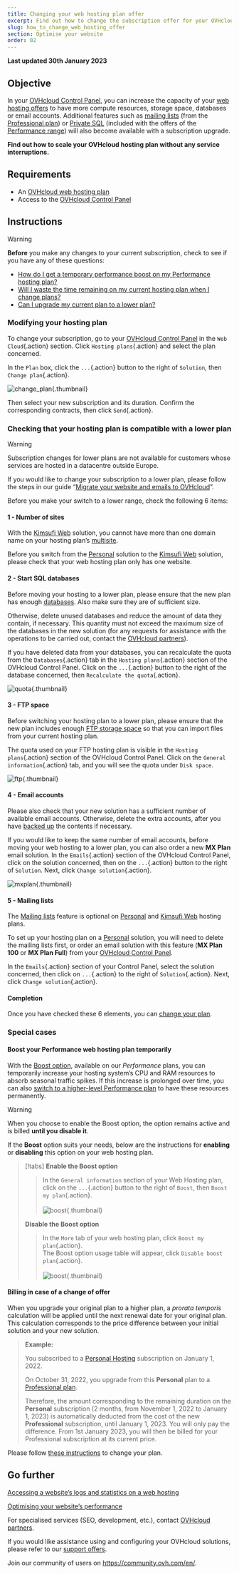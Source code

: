 ```yaml
---
title: Changing your web hosting plan offer
excerpt: Find out how to change the subscription offer for your OVHcloud Web Hosting plan
slug: how_to_change_web_hosting_offer
section: Optimise your website
order: 02
---
```


**Last updated 30th January 2023**

## Objective

In your [OVHcloud Control Panel](https://ca.ovh.com/auth/?action=gotomanager&from=https://www.ovh.com.au/&ovhSubsidiary=au), you can increase the capacity of your [web hosting offers](https://www.ovhcloud.com/en-au/web-hosting/) to have more compute resources, storage space, databases or email accounts. Additional features such as [mailing lists](https://docs.ovh.com/au/en/emails/guide-dutilisation-mailing-list/) (from the [Professional plan](https://www.ovhcloud.com/en-au/web-hosting/professional-offer/)) or [Private SQL](https://www.ovhcloud.com/en-au/web-hosting/options/private-sql/) (included with the offers of the [Performance range](https://www.ovhcloud.com/en-au/web-hosting/performance-offer/)) will also become available with a subscription upgrade.

**Find out how to scale your OVHcloud hosting plan without any service interruptions.**

## Requirements

- An [OVHcloud web hosting plan](https://www.ovhcloud.com/en-au/web-hosting/)
- Access to the [OVHcloud Control Panel](https://ca.ovh.com/auth/?action=gotomanager&from=https://www.ovh.com.au/&ovhSubsidiary=au)

## Instructions

> [!warning]
>
> **Before** you make any changes to your current subscription, check to see if you have any of these questions:
>
> - [How do I get a temporary performance boost on my Performance hosting plan?](#boost)
> - [Will I waste the time remaining on my current hosting plan when I change plans?](#billing)
> - [Can I upgrade my current plan to a lower plan?](#checks)
>

### Modifying your hosting plan <a name="modify"></a>

To change your subscription, go to your [OVHcloud Control Panel](https://ca.ovh.com/auth/?action=gotomanager&from=https://www.ovh.com.au/&ovhSubsidiary=au) in the `Web Cloud`{.action} section. Click `Hosting plans`{.action} and select the plan concerned.

In the `Plan` box, click the `...`{.action} button to the right of `Solution`, then `Change plan`{.action}.

![change_plan](images/change_plan.png){.thumbnail}

Then select your new subscription and its duration. Confirm the corresponding contracts, then click `Send`{.action}.

### Checking that your hosting plan is compatible with a lower plan <a name="checks"></a>

> [!warning]
> Subscription changes for lower plans are not available for customers whose services are hosted in a datacentre outside Europe.
>
> If you would like to change your subscription to a lower plan, please follow the steps in our guide “[Migrate your website and emails to OVHcloud](https://docs.ovh.com/au/en/hosting/migrating-website-to-ovh/)”.
>

Before you make your switch to a lower range, check the following 6 items:

#### 1 - Number of sites

With the [Kimsufi Web](https://www.ovhcloud.com/en-au/web-hosting/old-web-hosting-offers/) solution, you cannot have more than one domain name on your hosting plan’s [multisite](https://docs.ovh.com/au/en/hosting/multisites-configuring-multiple-websites/).

Before you switch from the [Personal](https://www.ovhcloud.com/en-au/web-hosting/personal-offer/) solution to the [Kimsufi Web](https://www.ovhcloud.com/en-au/web-hosting/old-web-hosting-offers/) solution, please check that your web hosting plan only has one website.

#### 2 - Start SQL databases

Before moving your hosting to a lower plan, please ensure that the new plan has enough [databases](https://www.ovhcloud.com/en-au/web-hosting/options/start-sql/). Also make sure they are of sufficient size.

Otherwise, delete unused databases and reduce the amount of data they contain, if necessary. This quantity must not exceed the maximum size of the databases in the new solution (for any requests for assistance with the operations to be carried out, contact the [OVHcloud partners](https://partner.ovhcloud.com/en-au/directory/)).

If you have deleted data from your databases, you can recalculate the quota from the `Databases`{.action} tab in the `Hosting plans`{.action} section of the OVHcloud Control Panel. Click on the `...`{.action} button to the right of the database concerned, then `Recalculate the quota`{.action}.

![quota](images/quota.png){.thumbnail}

#### 3 - FTP space

Before switching your hosting plan to a lower plan, please ensure that the new plan includes enough [FTP storage space](https://docs.ovh.com/au/en/hosting/log-in-to-storage-ftp-web-hosting/) so that you can import files from your current hosting plan.

The quota used on your FTP hosting plan is visible in the `Hosting plans`{.action} section of the OVHcloud Control Panel. Click on the `General information`{.action} tab, and you will see the quota under `Disk space`.

![ftp](images/ftp.png){.thumbnail}

#### 4 - Email accounts

Please also check that your new solution has a sufficient number of available email accounts. Otherwise, delete the extra accounts, after you have [backed up](https://docs.ovh.com/au/en/emails/migrate-email-addresses-manually/) the contents if necessary.

If you would like to keep the same number of email accounts, before moving your web hosting to a lower plan, you can also order a new **MX Plan** email solution. In the `Emails`{.action} section of the OVHcloud Control Panel, click on the solution concerned, then on the `...`{.action} button to the right of `Solution`. Next, click `Change solution`{.action}.

![mxplan](images/mxplan.png){.thumbnail}

#### 5 - Mailing lists

The [Mailing lists](https://docs.ovh.com/au/en/emails/guide-dutilisation-mailing-list/) feature is optional on [Personal](https://www.ovhcloud.com/en-au/web-hosting/personal-offer/) and [Kimsufi Web](https://www.ovhcloud.com/en-au/web-hosting/old-web-hosting-offers/) hosting plans.

To set up your hosting plan on a [Personal](https://www.ovhcloud.com/en-au/web-hosting/personal-offer/) solution, you will need to delete the mailing lists first, or order an email solution with this feature (**MX Plan 100** or **MX Plan Full**) from your [OVHcloud Control Panel](https://ca.ovh.com/auth/?action=gotomanager&from=https://www.ovh.com.au/&ovhSubsidiary=au).

In the `Emails`{.action} section of your Control Panel, select the solution concerned, then click on `...`{.action} to the right of `Solution`{.action}. Next, click `Change solution`{.action}.

#### Completion

Once you have checked these 6 elements, you can [change your plan](#modify).

### Special cases

#### Boost your Performance web hosting plan temporarily <a name="boost"></a>

With the [Boost option](https://www.ovhcloud.com/en-au/web-hosting/options/boost/), available on our *Performance* plans, you can temporarily increase your hosting system’s CPU and RAM resources to absorb seasonal traffic spikes. If this increase is prolonged over time, you can also [switch to a higher-level Performance plan](#modify) to have these resources permanently.

> [!warning]
>
> When you choose to enable the Boost option, the option remains active and is billed **until you disable it**.

If the **Boost** option suits your needs, below are the instructions for **enabling** or **disabling** this option on your web hosting plan.

> [!tabs]
> **Enable the Boost option**
>>
>> In the `General information` section of your Web Hosting plan, click on the `...`{.action} button to the right of `Boost`, then `Boost my plan`{.action}.<br><br>
>> ![boost](images/enable_boost.png){.thumbnail}<br>
>>
> **Disable the Boost option**
>>
>> In the `More` tab of your web hosting plan, click `Boost my plan`{.action}.<br>
>> The Boost option usage table will appear, click `Disable boost plan`{.action}.<br><br>
>> ![boost](images/disable_boost.png){.thumbnail}<br>

#### Billing in case of a change of offer <a name="billing"></a>

When you upgrade your original plan to a higher plan, a *prorata temporis* calculation will be applied until the next renewal date for your original plan.
This calculation corresponds to the price difference between your initial solution and your new solution.

> **Example:**<br>
>
> You subscribed to a [Personal Hosting](https://www.ovhcloud.com/en-au/web-hosting/personal-offer/) subscription on January 1, 2022.
>
> On October 31, 2022, you upgrade from this **Personal** plan to a [Professional plan](https://www.ovhcloud.com/en-au/web-hosting/professional-offer/).<br>
>
> Therefore, the amount corresponding to the remaining duration on the **Personal** subscription (2 months, from November 1, 2022 to January 1, 2023) is automatically deducted from the cost of the new **Professional** subscription, until January 1, 2023. You will only pay the difference.
> From 1st January 2023, you will then be billed for your Professional subscription at its current price.

Please follow [these instructions](#modify) to change your plan.

## Go further <a name="gofurther"></a>

[Accessing a website’s logs and statistics on a web hosting](https://docs.ovh.com/au/en/hosting/shared_view_my_websites_logs_and_statistics/)

[Optimising your website’s performance](https://docs.ovh.com/au/en/hosting/web_hosting_optimise_your_website_performance/)

For specialised services (SEO, development, etc.), contact [OVHcloud partners](https://partner.ovhcloud.com/en-au/directory/).

If you would like assistance using and configuring your OVHcloud solutions, please refer to our [support offers](https://www.ovhcloud.com/en-au/support-levels/).

Join our community of users on <https://community.ovh.com/en/>.
